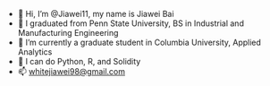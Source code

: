 - 👋 Hi, I’m @Jiawei11, my name is Jiawei Bai
- 👀 I graduated from Penn State University, BS in Industrial and Manufacturing Engineering
- 🌱 I’m currently a graduate student in Columbia University, Applied Analytics
- 💞️ I can do Python, R, and Solidity
- 📫 whitejiawei98@gmail.com

<!---
Jiawei11/Jiawei11 is a ✨ special ✨ repository because its `README.md` (this file) appears on your GitHub profile.
You can click the Preview link to take a look at your changes.
--->
